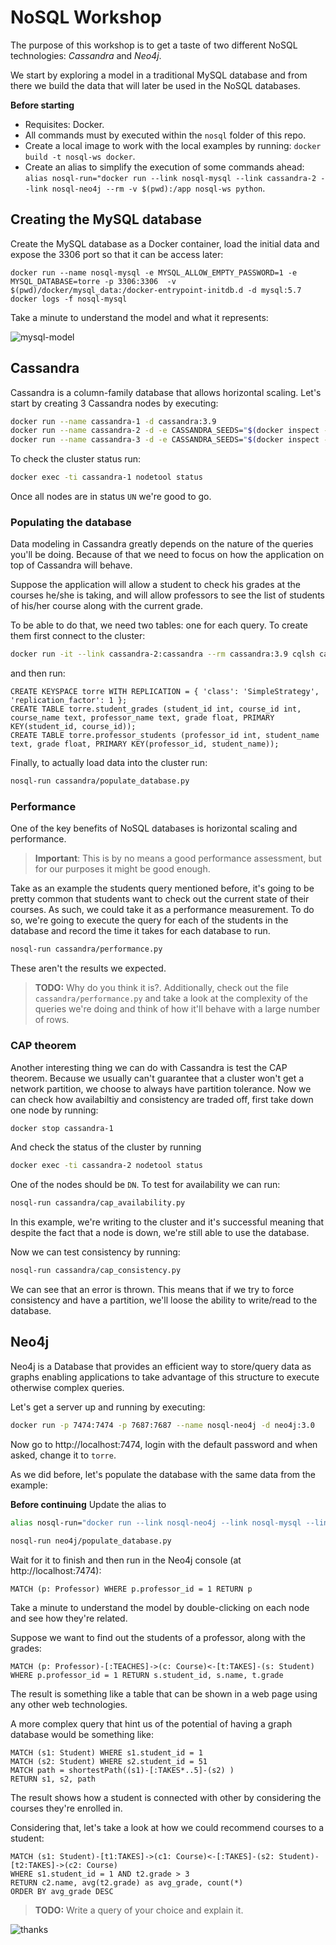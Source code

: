 # NoSQL Workshop

The purpose of this workshop is to get a taste of two different NoSQL technologies: _Cassandra_ and _Neo4j_. 

We start by exploring a model in a traditional MySQL database and from there we build the data that will later be used in the NoSQL databases.

**Before starting**
 * Requisites: Docker.
 * All commands must by executed within the `nosql` folder of this repo.
 * Create a local image to work with the local examples by running: `docker build -t nosql-ws docker`.
 * Create an alias to simplify the execution of some commands ahead: `alias nosql-run="docker run --link nosql-mysql --link cassandra-2 --link nosql-neo4j --rm -v $(pwd):/app nosql-ws python`.

## Creating the MySQL database

Create the MySQL database as a Docker container, load the initial data and expose the 3306 port so that it can be access later:
```Shell
docker run --name nosql-mysql -e MYSQL_ALLOW_EMPTY_PASSWORD=1 -e MYSQL_DATABASE=torre -p 3306:3306  -v $(pwd)/docker/mysql_data:/docker-entrypoint-initdb.d -d mysql:5.7
docker logs -f nosql-mysql
```

Take a minute to understand the model and what it represents:

![mysql-model](img/mysql-model.png "Our example model")

## Cassandra 
Cassandra is a column-family database that allows horizontal scaling. Let's start by creating 3 Cassandra nodes by executing:

```bash
docker run --name cassandra-1 -d cassandra:3.9
docker run --name cassandra-2 -d -e CASSANDRA_SEEDS="$(docker inspect --format='{{ .NetworkSettings.IPAddress }}' cassandra-1)" cassandra:3.9
docker run --name cassandra-3 -d -e CASSANDRA_SEEDS="$(docker inspect --format='{{ .NetworkSettings.IPAddress }}' cassandra-1)" cassandra:3.9
```


To check the cluster status run:
```bash
docker exec -ti cassandra-1 nodetool status
```
Once all nodes are in status `UN` we're good to go.

### Populating the database
Data modeling in Cassandra greatly depends on the nature of the queries you'll be doing. Because of that we need to focus on how the application on top of Cassandra will behave.

Suppose the application will allow a student to check his grades at the courses he/she is taking, and will allow professors to see the list of students of his/her course along with the current grade.

To be able to do that, we need two tables: one for each query. To create them first connect to the cluster:

```bash
docker run -it --link cassandra-2:cassandra --rm cassandra:3.9 cqlsh cassandra
```

and then run:
 
```
CREATE KEYSPACE torre WITH REPLICATION = { 'class': 'SimpleStrategy', 'replication_factor': 1 };
CREATE TABLE torre.student_grades (student_id int, course_id int, course_name text, professor_name text, grade float, PRIMARY KEY(student_id, course_id));
CREATE TABLE torre.professor_students (professor_id int, student_name text, grade float, PRIMARY KEY(professor_id, student_name));
```

Finally, to actually load data into the cluster run:
```bash
nosql-run cassandra/populate_database.py
```

### Performance
One of the key benefits of NoSQL databases is horizontal scaling and performance.

>**Important**: This is by no means a good performance assessment, but for our purposes it might be good enough.
 
Take as an example the students query mentioned before, it's going to be pretty common that students want to check out the current state of their courses. As such, we could take it as a performance measurement.
To do so, we're going to execute the query for each of the students in the database and record the time it takes for each database to run.

```bash
nosql-run cassandra/performance.py
```

These aren't the results we expected. 
>**TODO:** Why do you think it is?. Additionally, check out the file `cassandra/performance.py` and take a look at the complexity of the queries we're doing and think of how it'll behave with a large number of rows.

### CAP theorem
Another interesting thing we can do with Cassandra is test the CAP theorem. Because we usually can't guarantee that a cluster won't get a network partition, we choose to always have partition tolerance.
Now we can check how availabiltiy and consistency are traded off, first take down one node by running:

```bash
docker stop cassandra-1
```

And check the status of the cluster by running

```bash
docker exec -ti cassandra-2 nodetool status
```

One of the nodes should be `DN`. To test for availability we can run:

```bash
nosql-run cassandra/cap_availability.py
```

In this example, we're writing to the cluster and it's successful meaning that despite the fact that a node is down, we're still able to use the database.

Now we can test consistency by running:

```bash
nosql-run cassandra/cap_consistency.py
```

We can see that an error is thrown. This means that if we try to force consistency and have a partition, we'll loose the ability to write/read to the database.

## Neo4j
Neo4j is a Database that provides an efficient way to store/query data as graphs enabling applications to take advantage of this structure to execute otherwise complex queries.

Let's get a server up and running by executing:

```bash
docker run -p 7474:7474 -p 7687:7687 --name nosql-neo4j -d neo4j:3.0
```

Now go to http://localhost:7474, login with the default password and when asked, change it to `torre`. 

As we did before, let's populate the database with the same data from the example:
 
**Before continuing**
Update the alias to
```bash
alias nosql-run="docker run --link nosql-neo4j --link nosql-mysql --link cassandra-2 --link nosql-neo4j --rm -v $(pwd):/app nosql-ws python"
```

```bash
nosql-run neo4j/populate_database.py
```

Wait for it to finish and then run in the Neo4j console (at http://localhost:7474):
```
MATCH (p: Professor) WHERE p.professor_id = 1 RETURN p
```
Take a minute to understand the model by double-clicking on each node and see how they're related.

Suppose we want to find out the students of a professor, along with the grades:
```
MATCH (p: Professor)-[:TEACHES]->(c: Course)<-[t:TAKES]-(s: Student) WHERE p.professor_id = 1 RETURN s.student_id, s.name, t.grade
```
The result is something like a table that can be shown in a web page using any other web technologies.

A more complex query that hint us of the potential of having a graph database would be something like:

```
MATCH (s1: Student) WHERE s1.student_id = 1
MATCH (s2: Student) WHERE s2.student_id = 51
MATCH path = shortestPath((s1)-[:TAKES*..5]-(s2) )
RETURN s1, s2, path
```
The result shows how a student is connected with other by considering the courses they're enrolled in.


Considering that, let's take a look at how we could recommend courses to a student:
```
MATCH (s1: Student)-[t1:TAKES]->(c1: Course)<-[:TAKES]-(s2: Student)-[t2:TAKES]->(c2: Course)
WHERE s1.student_id = 1 AND t2.grade > 3
RETURN c2.name, avg(t2.grade) as avg_grade, count(*)
ORDER BY avg_grade DESC

```

>**TODO:** Write a query of your choice and explain it.




![thanks](img/thanks.jpg "Thanks!")